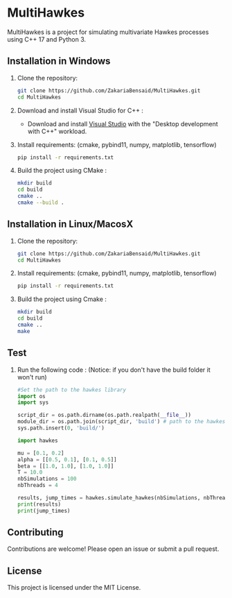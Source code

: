 # MultiHawkes

MultiHawkes is a project for simulating multivariate Hawkes processes using C++ 17 and Python 3.

## Installation in Windows

1. Clone the repository:
    ```sh
    git clone https://github.com/ZakariaBensaid/MultiHawkes.git
    cd MultiHawkes
    ```
2. Download and install Visual Studio for C++ :
    - Download and install [Visual Studio](https://visualstudio.microsoft.com/) with the "Desktop development with C++" workload.

3. Install requirements: (cmake, pybind11, numpy, matplotlib, tensorflow)
    ```sh
    pip install -r requirements.txt
    ```

4. Build the project using CMake :
    ```sh
    mkdir build
    cd build
    cmake ..
    cmake --build .
   ```

## Installation in Linux/MacosX

1. Clone the repository:
    ```sh
    git clone https://github.com/ZakariaBensaid/MultiHawkes.git
    cd MultiHawkes
    ```

2. Install requirements: (cmake, pybind11, numpy, matplotlib, tensorflow)
    ```sh
    pip install -r requirements.txt
    ```

4.  Build the project using Cmake :
    ```sh
    mkdir build
    cd build
    cmake ..
    make
    ```

## Test

1.  Run the following code : (Notice: if you don't have the build folder it won't run)

    ```python
    #Set the path to the hawkes library
    import os 
    import sys

    script_dir = os.path.dirname(os.path.realpath(__file__))
    module_dir = os.path.join(script_dir, 'build') # path to the hawkes library and sometimes it's 'build/Debug' or 'build/Release' for windows   (look for .pyd file) 
    sys.path.insert(0, 'build/')

    import hawkes

    mu = [0.1, 0.2]
    alpha = [[0.5, 0.1], [0.1, 0.5]]
    beta = [[1.0, 1.0], [1.0, 1.0]]
    T = 10.0
    nbSimulations = 100
    nbThreads = 4

    results, jump_times = hawkes.simulate_hawkes(nbSimulations, nbThreads, mu, alpha, beta, T)
    print(results)
    print(jump_times)
    ```

## Contributing

Contributions are welcome! Please open an issue or submit a pull request.

## License

This project is licensed under the MIT License.
